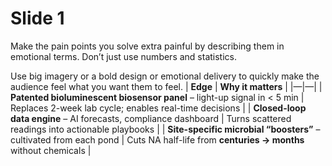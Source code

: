 # Slide 1

Make the pain points you solve extra painful by describing them in emotional terms. Don’t just use numbers and statistics. 

Use big imagery or a bold design or emotional delivery to quickly make the audience feel what you want them to feel.
	| **Edge** | **Why it matters** | |—|—| | **Patented bioluminescent biosensor panel** – light-up signal in < 5 min | Replaces 2-week lab cycle; enables real-time decisions | | **Closed-loop data engine** – AI forecasts, compliance dashboard | Turns scattered readings into actionable playbooks | | **Site-specific microbial “boosters”** – cultivated from each pond | Cuts NA half-life from **centuries → months** without chemicals |
